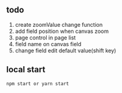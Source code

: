## todo

1. create zoomValue change function
2. add field position when canvas zoom
3. page control in page list
4. field name on canvas field
5. change field edit default value(shift key)

## local start

```js
npm start or yarn start
```
